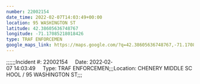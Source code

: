 ```yaml
---
number: 22002154
date_time: 2022-02-07T14:03:49+00:00
location: 95 WASHINGTON ST
latitude: 42.38605636748767
longitude: -71.17085218018426
type: TRAF ENFORCEMEN
google_maps_link: https://maps.google.com/?q=42.38605636748767,-71.17085218018426
---
```


;;;;;;Incident #: 22002154     Date: 2022‐02‐07 14:03:49     Type: TRAF ENFORCEMEN;;;Location: CHENERY MIDDLE SCHOOL / 95 WASHINGTON ST;;;
